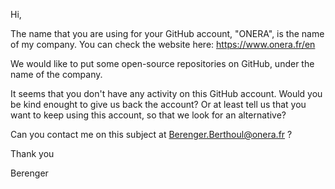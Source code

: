Hi,

The name that you are using for your GitHub account, "ONERA", is the name of my company.
You can check the website here: https://www.onera.fr/en

We would like to put some open-source repositories on GitHub, under the name of the company.

It seems that you don't have any activity on this GitHub account. Would you be kind enought to give us back the account? Or at least tell us that you want to keep using this account, so that we look for an alternative?

Can you contact me on this subject at Berenger.Berthoul@onera.fr ?

Thank you

Berenger

